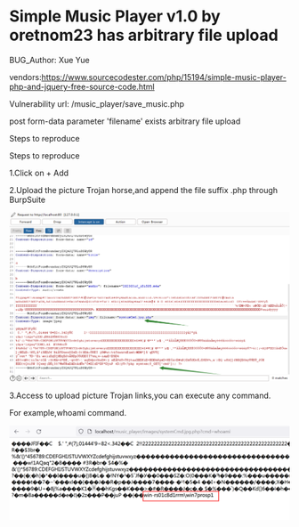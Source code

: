 # Simple Music Player v1.0 by oretnom23 has arbitrary file upload

BUG_Author: Xue Yue

vendors:https://www.sourcecodester.com/php/15194/simple-music-player-php-and-jquery-free-source-code.html

Vulnerability url: /music_player/save_music.php

post form-data parameter 'filename' exists arbitrary file upload

Steps to reproduce

Steps to reproduce

1.Click on + Add

2.Upload the picture Trojan horse,and append the file suffix .php through BurpSuite

![image](https://github.com/xyaly163/bug_report/blob/main/upload.png)

3.Access to upload picture Trojan links,you can execute any command.

For example,whoami command.

![image](https://github.com/xyaly163/bug_report/blob/main/upload2.png)
